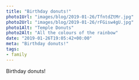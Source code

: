 ```yaml
---
title: "Birthday donuts!"
photo1Url: "images/blog/2019-01-26/TfntdZtMr.jpg"
photo2Url: "images/blog/2019-01-26/rFGisw4gU.jpg"
photo1Alt: "Temple Donuts"
photo2Alt: "All the colours of the rainbow"
date: "2019-01-26T19:05:42+00:00"
meta: "Birthday donuts!"
tags:
- family
---
```

Birthday donuts!
